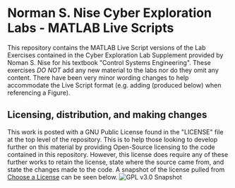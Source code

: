 # Norman S. Nise Cyber Exploration Labs - MATLAB Live Scripts
This repository contains the MATLAB Live Script versions of the Lab Exercises contained in the Cyber Exploration Lab Supplement provided by Noman S. Nise for his textbook "Control Systems Engineering". These exercises *DO NOT* add any new material to the labs nor do they omit any content. There have been very minor wording changes to help accommodate the Live Script format (e.g. adding (produced below) when referencing a Figure).

## Licensing, distribution, and making changes
This work is posted with a GNU Public License found in the "LICENSE" file at the top level of the repository. This is to help those looking to develop further on this material by providing Open-Source licensing to the code contained in this repository. However, this license does require any of these further works to retain the license, state where the source came from, and state the changes made to the code. A snapshot of the license pulled from [Choose a License](https://choosealicense.com/licenses/gpl-3.0/) can be seen below.
![GPL v3.0 Snapshot](https://i.gyazo.com/871b81b281824495dec01b93ceea31cf.png)
